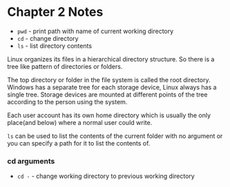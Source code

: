 # Chapter 2 Notes

* `pwd` - print path with name of current working directory
* `cd` - change directory
* `ls` - list directory contents

Linux organizes its files in a hierarchical directory structure. So there is a tree like pattern of directories or folders.

The top directory or folder in the file system is called the root directory. Windows has a separate tree for each storage device, Linux always has a single tree.
Storage devices are mounted at different points of the tree according to the person using the system.

Each user account has its own home directory which is usually the only place(and below) where a normal user could write.

`ls` can be used to list the contents of the current folder with no argument or you can specify a path for it to list the contents of.

### cd arguments

* `cd -` - change working directory to previous working directory
